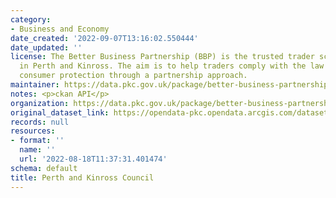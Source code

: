 ```yaml
---
category:
- Business and Economy
date_created: '2022-09-07T13:16:02.550444'
date_updated: ''
license: The Better Business Partnership (BBP) is the trusted trader scheme operating
  in Perth and Kinross. The aim is to help traders comply with the law while improving
  consumer protection through a partnership approach.
maintainer: https://data.pkc.gov.uk/package/better-business-partnership
notes: <p>ckan API</p>
organization: https://data.pkc.gov.uk/package/better-business-partnership
original_dataset_link: https://opendata-pkc.opendata.arcgis.com/datasets/57c42fda921b4bf3844a7a377ad2c7d5_0.zip?outSR=%7B%22latestWkid%22%3A27700%2C%22wkid%22%3A27700%7D
records: null
resources:
- format: ''
  name: ''
  url: '2022-08-18T11:37:31.401474'
schema: default
title: Perth and Kinross Council
---
```

